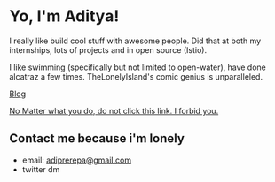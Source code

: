 # Yo, I'm Aditya!

I really like build cool stuff with awesome people. Did that at both my internships, lots of projects and in open source (Istio).

I like swimming (specifically but not limited to open-water), have done alcatraz a few times. TheLonelyIsland's comic genius is unparalleled.

[Blog](https://adiprerepa.github.io/blog.html)

[No Matter what you do, do not click this link. I forbid you.](https://adiprerepa.github.io/do-not-click/do-not-click.html)

## Contact me because i'm lonely

- email: adiprerepa@gmail.com
- twitter dm
